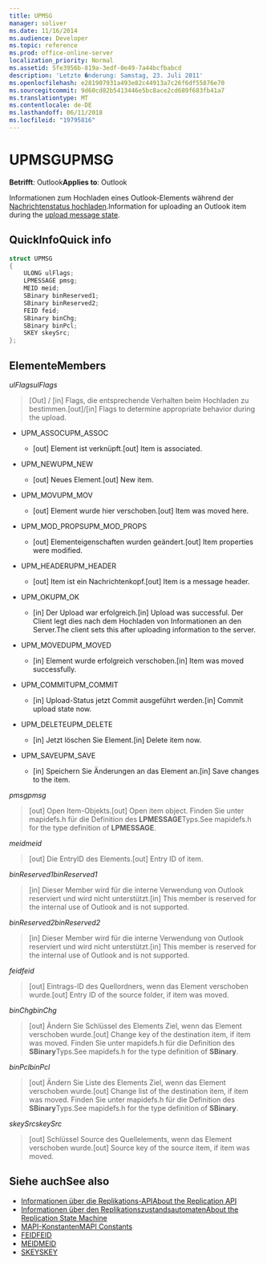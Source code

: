 ```yaml
---
title: UPMSG
manager: soliver
ms.date: 11/16/2014
ms.audience: Developer
ms.topic: reference
ms.prod: office-online-server
localization_priority: Normal
ms.assetid: 5fe3956b-819a-3edf-0e49-7a44bcfbabcd
description: 'Letzte �nderung: Samstag, 23. Juli 2011'
ms.openlocfilehash: e281907931a493e82c44913a7c26f6df55876e70
ms.sourcegitcommit: 9d60cd82b5413446e5bc8ace2cd689f683fb41a7
ms.translationtype: MT
ms.contentlocale: de-DE
ms.lasthandoff: 06/11/2018
ms.locfileid: "19795816"
---
```

# <a name="upmsg"></a><span data-ttu-id="7c307-103">UPMSG</span><span class="sxs-lookup"><span data-stu-id="7c307-103">UPMSG</span></span>

<span data-ttu-id="7c307-104">**Betrifft**: Outlook</span><span class="sxs-lookup"><span data-stu-id="7c307-104">**Applies to**: Outlook</span></span> 
  
<span data-ttu-id="7c307-105">Informationen zum Hochladen eines Outlook-Elements während der [Nachrichtenstatus hochladen](upload-message-state.md).</span><span class="sxs-lookup"><span data-stu-id="7c307-105">Information for uploading an Outlook item during the [upload message state](upload-message-state.md).</span></span>
  
## <a name="quick-info"></a><span data-ttu-id="7c307-106">QuickInfo</span><span class="sxs-lookup"><span data-stu-id="7c307-106">Quick info</span></span>

```cpp
struct UPMSG 
{ 
    ULONG ulFlags; 
    LPMESSAGE pmsg; 
    MEID meid; 
    SBinary binReserved1; 
    SBinary binReserved2; 
    FEID feid; 
    SBinary binChg; 
    SBinary binPcl; 
    SKEY skeySrc; 
};
```

## <a name="members"></a><span data-ttu-id="7c307-107">Elemente</span><span class="sxs-lookup"><span data-stu-id="7c307-107">Members</span></span>

 <span data-ttu-id="7c307-108">_ulFlags_</span><span class="sxs-lookup"><span data-stu-id="7c307-108">_ulFlags_</span></span>
  
> <span data-ttu-id="7c307-109">[Out] / [in] Flags, die entsprechende Verhalten beim Hochladen zu bestimmen.</span><span class="sxs-lookup"><span data-stu-id="7c307-109">[out]/[in] Flags to determine appropriate behavior during the upload.</span></span> 
    
  - <span data-ttu-id="7c307-110">UPM_ASSOC</span><span class="sxs-lookup"><span data-stu-id="7c307-110">UPM_ASSOC</span></span>
    
    - <span data-ttu-id="7c307-111">[out] Element ist verknüpft.</span><span class="sxs-lookup"><span data-stu-id="7c307-111">[out] Item is associated.</span></span>
    
  - <span data-ttu-id="7c307-112">UPM_NEW</span><span class="sxs-lookup"><span data-stu-id="7c307-112">UPM_NEW</span></span>
    
    - <span data-ttu-id="7c307-113">[out] Neues Element.</span><span class="sxs-lookup"><span data-stu-id="7c307-113">[out] New item.</span></span> 
    
  - <span data-ttu-id="7c307-114">UPM_MOV</span><span class="sxs-lookup"><span data-stu-id="7c307-114">UPM_MOV</span></span>
    
    - <span data-ttu-id="7c307-115">[out] Element wurde hier verschoben.</span><span class="sxs-lookup"><span data-stu-id="7c307-115">[out] Item was moved here.</span></span>
    
  - <span data-ttu-id="7c307-116">UPM_MOD_PROPS</span><span class="sxs-lookup"><span data-stu-id="7c307-116">UPM_MOD_PROPS</span></span>
    
    - <span data-ttu-id="7c307-117">[out] Elementeigenschaften wurden geändert.</span><span class="sxs-lookup"><span data-stu-id="7c307-117">[out] Item properties were modified.</span></span>
    
  - <span data-ttu-id="7c307-118">UPM_HEADER</span><span class="sxs-lookup"><span data-stu-id="7c307-118">UPM_HEADER</span></span>
    
    - <span data-ttu-id="7c307-119">[out] Item ist ein Nachrichtenkopf.</span><span class="sxs-lookup"><span data-stu-id="7c307-119">[out] Item is a message header.</span></span>
    
  - <span data-ttu-id="7c307-120">UPM_OK</span><span class="sxs-lookup"><span data-stu-id="7c307-120">UPM_OK</span></span>
    
    - <span data-ttu-id="7c307-121">[in] Der Upload war erfolgreich.</span><span class="sxs-lookup"><span data-stu-id="7c307-121">[in] Upload was successful.</span></span> <span data-ttu-id="7c307-122">Der Client legt dies nach dem Hochladen von Informationen an den Server.</span><span class="sxs-lookup"><span data-stu-id="7c307-122">The client sets this after uploading information to the server.</span></span>
    
  - <span data-ttu-id="7c307-123">UPM_MOVED</span><span class="sxs-lookup"><span data-stu-id="7c307-123">UPM_MOVED</span></span>
    
    - <span data-ttu-id="7c307-124">[in] Element wurde erfolgreich verschoben.</span><span class="sxs-lookup"><span data-stu-id="7c307-124">[in] Item was moved successfully.</span></span>
    
  - <span data-ttu-id="7c307-125">UPM_COMMIT</span><span class="sxs-lookup"><span data-stu-id="7c307-125">UPM_COMMIT</span></span>
    
    - <span data-ttu-id="7c307-126">[in] Upload-Status jetzt Commit ausgeführt werden.</span><span class="sxs-lookup"><span data-stu-id="7c307-126">[in] Commit upload state now.</span></span>
    
  - <span data-ttu-id="7c307-127">UPM_DELETE</span><span class="sxs-lookup"><span data-stu-id="7c307-127">UPM_DELETE</span></span>
    
    - <span data-ttu-id="7c307-128">[in] Jetzt löschen Sie Element.</span><span class="sxs-lookup"><span data-stu-id="7c307-128">[in] Delete item now.</span></span>
    
  - <span data-ttu-id="7c307-129">UPM_SAVE</span><span class="sxs-lookup"><span data-stu-id="7c307-129">UPM_SAVE</span></span>
    
    - <span data-ttu-id="7c307-130">[in] Speichern Sie Änderungen an das Element an.</span><span class="sxs-lookup"><span data-stu-id="7c307-130">[in] Save changes to the item.</span></span>
    
<span data-ttu-id="7c307-131">_pmsg_</span><span class="sxs-lookup"><span data-stu-id="7c307-131">_pmsg_</span></span>
  
> <span data-ttu-id="7c307-132">[out] Open Item-Objekts.</span><span class="sxs-lookup"><span data-stu-id="7c307-132">[out] Open item object.</span></span> <span data-ttu-id="7c307-133">Finden Sie unter mapidefs.h für die Definition des **LPMESSAGE**Typs.</span><span class="sxs-lookup"><span data-stu-id="7c307-133">See mapidefs.h for the type definition of **LPMESSAGE**.</span></span> 
    
<span data-ttu-id="7c307-134">_meid_</span><span class="sxs-lookup"><span data-stu-id="7c307-134">_meid_</span></span>
  
> <span data-ttu-id="7c307-135">[out] Die EntryID des Elements.</span><span class="sxs-lookup"><span data-stu-id="7c307-135">[out] Entry ID of item.</span></span>
    
<span data-ttu-id="7c307-136">_binReserved1_</span><span class="sxs-lookup"><span data-stu-id="7c307-136">_binReserved1_</span></span>
  
> <span data-ttu-id="7c307-137">[in] Dieser Member wird für die interne Verwendung von Outlook reserviert und wird nicht unterstützt.</span><span class="sxs-lookup"><span data-stu-id="7c307-137">[in] This member is reserved for the internal use of Outlook and is not supported.</span></span> 
    
<span data-ttu-id="7c307-138">_binReserved2_</span><span class="sxs-lookup"><span data-stu-id="7c307-138">_binReserved2_</span></span>
  
> <span data-ttu-id="7c307-139">[in] Dieser Member wird für die interne Verwendung von Outlook reserviert und wird nicht unterstützt.</span><span class="sxs-lookup"><span data-stu-id="7c307-139">[in] This member is reserved for the internal use of Outlook and is not supported.</span></span> 
    
<span data-ttu-id="7c307-140">_feid_</span><span class="sxs-lookup"><span data-stu-id="7c307-140">_feid_</span></span>
  
> <span data-ttu-id="7c307-141">[out] Eintrags-ID des Quellordners, wenn das Element verschoben wurde.</span><span class="sxs-lookup"><span data-stu-id="7c307-141">[out] Entry ID of the source folder, if item was moved.</span></span>
    
<span data-ttu-id="7c307-142">_binChg_</span><span class="sxs-lookup"><span data-stu-id="7c307-142">_binChg_</span></span>
  
> <span data-ttu-id="7c307-143">[out] Ändern Sie Schlüssel des Elements Ziel, wenn das Element verschoben wurde.</span><span class="sxs-lookup"><span data-stu-id="7c307-143">[out] Change key of the destination item, if item was moved.</span></span> <span data-ttu-id="7c307-144">Finden Sie unter mapidefs.h für die Definition des **SBinary**Typs.</span><span class="sxs-lookup"><span data-stu-id="7c307-144">See mapidefs.h for the type definition of **SBinary**.</span></span> 
    
<span data-ttu-id="7c307-145">_binPcl_</span><span class="sxs-lookup"><span data-stu-id="7c307-145">_binPcl_</span></span>
  
> <span data-ttu-id="7c307-146">[out] Ändern Sie Liste des Elements Ziel, wenn das Element verschoben wurde.</span><span class="sxs-lookup"><span data-stu-id="7c307-146">[out] Change list of the destination item, if item was moved.</span></span> <span data-ttu-id="7c307-147">Finden Sie unter mapidefs.h für die Definition des **SBinary**Typs.</span><span class="sxs-lookup"><span data-stu-id="7c307-147">See mapidefs.h for the type definition of **SBinary**.</span></span> 
    
<span data-ttu-id="7c307-148">_skeySrc_</span><span class="sxs-lookup"><span data-stu-id="7c307-148">_skeySrc_</span></span>
  
> <span data-ttu-id="7c307-149">[out] Schlüssel Source des Quellelements, wenn das Element verschoben wurde.</span><span class="sxs-lookup"><span data-stu-id="7c307-149">[out] Source key of the source item, if item was moved.</span></span>
    
## <a name="see-also"></a><span data-ttu-id="7c307-150">Siehe auch</span><span class="sxs-lookup"><span data-stu-id="7c307-150">See also</span></span>

- [<span data-ttu-id="7c307-151">Informationen über die Replikations-API</span><span class="sxs-lookup"><span data-stu-id="7c307-151">About the Replication API</span></span>](about-the-replication-api.md)
- [<span data-ttu-id="7c307-152">Informationen über den Replikationszustandsautomaten</span><span class="sxs-lookup"><span data-stu-id="7c307-152">About the Replication State Machine</span></span>](about-the-replication-state-machine.md)
- [<span data-ttu-id="7c307-153">MAPI-Konstanten</span><span class="sxs-lookup"><span data-stu-id="7c307-153">MAPI Constants</span></span>](mapi-constants.md)
- [<span data-ttu-id="7c307-154">FEID</span><span class="sxs-lookup"><span data-stu-id="7c307-154">FEID</span></span>](feid.md)
- [<span data-ttu-id="7c307-155">MEID</span><span class="sxs-lookup"><span data-stu-id="7c307-155">MEID</span></span>](meid.md)
- [<span data-ttu-id="7c307-156">SKEY</span><span class="sxs-lookup"><span data-stu-id="7c307-156">SKEY</span></span>](skey.md)

